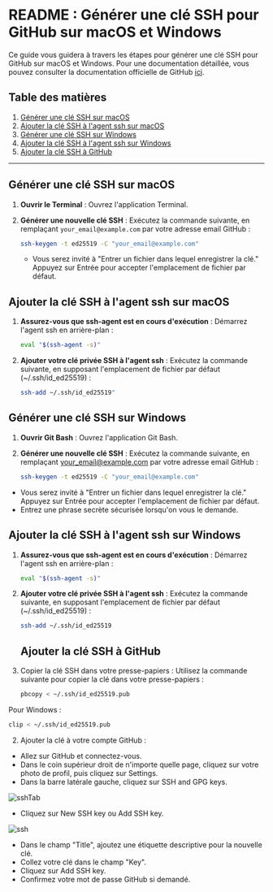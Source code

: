# README : Générer une clé SSH pour GitHub sur macOS et Windows

Ce guide vous guidera à travers les étapes pour générer une clé SSH pour GitHub sur macOS et Windows. Pour une documentation détaillée, vous pouvez consulter la documentation officielle de GitHub [ici](https://docs.github.com/en/authentication/connecting-to-github-with-ssh/generating-a-new-ssh-key-and-adding-it-to-the-ssh-agent).

## Table des matières

1. [Générer une clé SSH sur macOS](#générer-une-clé-ssh-sur-macos)
2. [Ajouter la clé SSH à l'agent ssh sur macOS](#ajouter-la-clé-ssh-à-lagent-ssh-sur-macos)
3. [Générer une clé SSH sur Windows](#générer-une-clé-ssh-sur-windows)
4. [Ajouter la clé SSH à l'agent ssh sur Windows](#ajouter-la-clé-ssh-à-lagent-ssh-sur-windows)
5. [Ajouter la clé SSH à GitHub](#ajouter-la-clé-ssh-à-github)

---

## Générer une clé SSH sur macOS

1. **Ouvrir le Terminal** :
   Ouvrez l'application Terminal.

2. **Générer une nouvelle clé SSH** :
   Exécutez la commande suivante, en remplaçant `your_email@example.com` par votre adresse email GitHub :
   ```sh
   ssh-keygen -t ed25519 -C "your_email@example.com"
   ```
   - Vous serez invité à "Entrer un fichier dans lequel enregistrer la clé." Appuyez sur Entrée pour accepter l'emplacement de fichier par défaut.

## Ajouter la clé SSH à l'agent ssh sur macOS

1. **Assurez-vous que ssh-agent est en cours d'exécution** :
   Démarrez l'agent ssh en arrière-plan :

   ```sh
   eval "$(ssh-agent -s)"

   ```

2. **Ajouter votre clé privée SSH à l'agent ssh** :
   Exécutez la commande suivante, en supposant l'emplacement de fichier par défaut (~/.ssh/id_ed25519) :
   ```sh
   ssh-add ~/.ssh/id_ed25519"
   ```

## Générer une clé SSH sur Windows

1. **Ouvrir Git Bash** :
   Ouvrez l'application Git Bash.

2. **Générer une nouvelle clé SSH** :
   Exécutez la commande suivante, en remplaçant your_email@example.com par votre adresse email GitHub :

   ```sh
   ssh-keygen -t ed25519 -C "your_email@example.com"

   ```

- Vous serez invité à "Entrer un fichier dans lequel enregistrer la clé." Appuyez sur Entrée pour accepter l'emplacement de fichier par défaut.
- Entrez une phrase secrète sécurisée lorsqu'on vous le demande.

## Ajouter la clé SSH à l'agent ssh sur Windows

1. **Assurez-vous que ssh-agent est en cours d'exécution** :
   Démarrez l'agent ssh en arrière-plan :

   ```sh
   eval "$(ssh-agent -s)"

   ```

2. **Ajouter votre clé privée SSH à l'agent ssh** :
   Exécutez la commande suivante, en supposant l'emplacement de fichier par défaut (~/.ssh/id_ed25519) :

   ```sh
   ssh-add ~/.ssh/id_ed25519

   ```

   ## Ajouter la clé SSH à GitHub

3. Copier la clé SSH dans votre presse-papiers :
   Utilisez la commande suivante pour copier la clé dans votre presse-papiers :

   ```sh
   pbcopy < ~/.ssh/id_ed25519.pub

   ```

Pour Windows :

```sh
clip < ~/.ssh/id_ed25519.pub

```

2. Ajouter la clé à votre compte GitHub :

- Allez sur GitHub et connectez-vous.
- Dans le coin supérieur droit de n'importe quelle page, cliquez sur votre photo de profil, puis cliquez sur Settings.
- Dans la barre latérale gauche, cliquez sur SSH and GPG keys.

![sshTab](https://utfs.io/f/c0588128-615e-419f-9352-8c9c7e28c176-vrydv4.png)

- Cliquez sur New SSH key ou Add SSH key.

![ssh](https://utfs.io/f/8fe87100-8b1b-40ab-9f8c-484685d5db08-2g3s.png)

- Dans le champ "Title", ajoutez une étiquette descriptive pour la nouvelle clé.
- Collez votre clé dans le champ "Key".
- Cliquez sur Add SSH key.
- Confirmez votre mot de passe GitHub si demandé.

```

```
